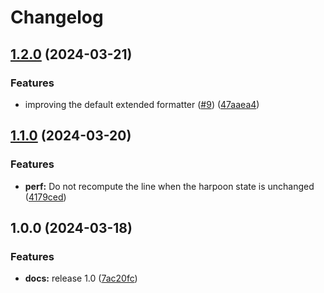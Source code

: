 # Changelog

## [1.2.0](https://github.com/abeldekat/harpoonline/compare/v1.1.0...v1.2.0) (2024-03-21)


### Features

* improving the default extended formatter ([#9](https://github.com/abeldekat/harpoonline/issues/9)) ([47aaea4](https://github.com/abeldekat/harpoonline/commit/47aaea4bc01ed9d12f5ecdbb7318120583e55c36))

## [1.1.0](https://github.com/abeldekat/harpoonline/compare/v1.0.0...v1.1.0) (2024-03-20)


### Features

* **perf:** Do not recompute the line when the harpoon state is unchanged ([4179ced](https://github.com/abeldekat/harpoonline/commit/4179cedde2833a8cc4040f71782ca7afce72c255))

## 1.0.0 (2024-03-18)


### Features

* **docs:** release 1.0 ([7ac20fc](https://github.com/abeldekat/harpoonline/commit/7ac20fc81bf16ff23efa80558e003ba1d5a43733))

